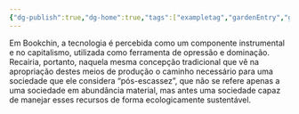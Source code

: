 ```yaml
---
{"dg-publish":true,"dg-home":true,"tags":["exampletag","gardenEntry","gardenEntry","gardenEntry","gardenEntry","gardenEntry","gardenEntry"],"permalink":"/jardins/","dgPassFrontmatter":true,"noteIcon":""}
---
```


Em Bookchin, a tecnologia é percebida como um componente instrumental e no capitalismo, utilizada como ferramenta de opressão e dominação. Recairia, portanto, naquela mesma concepção tradicional que vê na apropriação destes meios de produção o caminho necessário para uma sociedade que ele considera “pós-escassez”, que não se refere apenas a uma sociedade em abundância material, mas antes uma sociedade capaz de manejar esses recursos de forma ecologicamente sustentável.